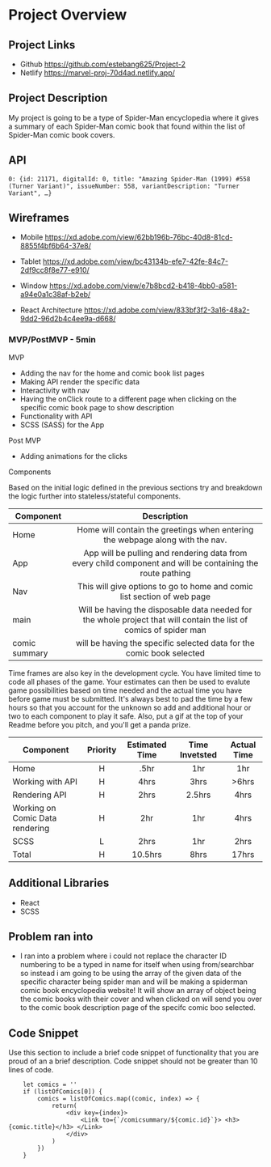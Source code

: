 # Project Overview

## Project Links

- Github <a>https://github.com/estebang625/Project-2 </a>
- Netlify  <a>https://marvel-proj-70d4ad.netlify.app/</a>

## Project Description

My project is going to be a type of Spider-Man encyclopedia where it gives a summary of each Spider-Man comic book that found within the list of Spider-Man comic book covers.

## API

```
0: {id: 21171, digitalId: 0, title: "Amazing Spider-Man (1999) #558 (Turner Variant)", issueNumber: 558, variantDescription: "Turner Variant", …}
```

## Wireframes

- Mobile <Link><https://xd.adobe.com/view/62bb196b-76bc-40d8-81cd-8855f4bf6b64-37e8/></Link>

- Tablet <Link><https://xd.adobe.com/view/bc43134b-efe7-42fe-84c7-2df9cc8f8e77-e910/></Link>

- Window <link><https://xd.adobe.com/view/e7b8bcd2-b418-4bb0-a581-a94e0a1c38af-b2eb/></Link>

- React Architecture <Link><https://xd.adobe.com/view/833bf3f2-3a16-48a2-9dd2-96d2b4c4ee9a-d668/></Link>

### MVP/PostMVP - 5min

MVP

- Adding the nav for the home and comic book list pages
- Making API render the specific data
- Interactivity with nav
- Having the onClick route to a different page when clicking on the specific comic book page to show description
- Functionality with API 
- SCSS (SASS) for the App



Post MVP

- Adding animations for the clicks 

Components

Based on the initial logic defined in the previous sections try and breakdown the logic further into stateless/stateful components.

| Component | Description |
| --- | :---: |  
| Home | Home will contain the greetings when entering the webpage along with the nav.  |
| App | App will be pulling and rendering data from every child component and will be containing the route pathing |
| Nav  | This will give options to go to home and comic list section of web page |
| main | Will be having the disposable data needed for the whole project that will contain the list of comics of spider man  |
| comic summary | will be having the specific selected data for the comic book selected |

Time frames are also key in the development cycle.  You have limited time to code all phases of the game.  Your estimates can then be used to evalute game possibilities based on time needed and the actual time you have before game must be submitted. It's always best to pad the time by a few hours so that you account for the unknown so add and additional hour or two to each component to play it safe. Also, put a gif at the top of your Readme before you pitch, and you'll get a panda prize.

| Component | Priority | Estimated Time | Time Invetsted | Actual Time |
| --- | :---: |  :---: | :---: | :---: |
| Home | H | .5hr| 1hr | 1hr |
| Working with API | H | 4hrs| 3hrs | >6hrs |
| Rendering API | H | 2hrs| 2.5hrs | 4hrs |
| Working on Comic Data rendering | H | 2hr| 1hr | 4hrs |
| SCSS | L | 2hrs| 1hr | 2hrs |
| Total | H | 10.5hrs| 8hrs | 17hrs |

## Additional Libraries

- React
- SCSS

## Problem ran into

- I ran into a problem where i could not replace the character ID numbering to be a typed in name for itself when using from/searchbar so instead i am going to be using the array of the given data of the specific character being spider man and will be making a spiderman comic book encyclopedia website! It will show an array of object being the comic books with their cover and when clicked on will send you over to the comic book description page of the specifc comic boo selected.

## Code Snippet

Use this section to include a brief code snippet of functionality that you are proud of an a brief description.  Code snippet should not be greater than 10 lines of code.

```
    let comics = ''
    if (listOfComics[0]) {
        comics = listOfComics.map((comic, index) => {
            return(
                <div key={index}>
                    <Link to={`/comicsummary/${comic.id}`}> <h3>{comic.title}</h3> </Link>
                </div>
            )
        })
    }
```
